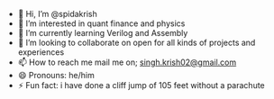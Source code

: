 - 👋 Hi, I’m @spidakrish
- 👀 I’m interested in quant finance and physics
- 🌱 I’m currently learning Verilog and Assembly
- 💞️ I’m looking to collaborate on open for all kinds of projects and experiences
- 📫 How to reach me mail me on; singh.krish02@gmail.com  
- 😄 Pronouns: he/him
- ⚡ Fun fact: i have done a cliff jump of 105 feet without a parachute

<!---
spidakrish/spidakrish is a ✨ special ✨ repository because its `README.md` (this file) appears on your GitHub profile.
You can click the Preview link to take a look at your changes.
--->

